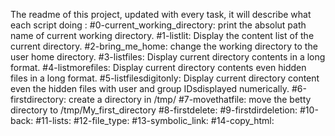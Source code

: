 The readme of this project, updated with every task, it will describe what each script doing :
#0-current_working_directory: print the absolut path name of current working directory.
#1-listlit: Display the content list of the current directory.
#2-bring_me_home: change the working directory to the user home directory.
#3-listfiles: Display current directory contents in a long format.
#4-listmorefiles: Display current directory contents even hidden files in a long format.
#5-listfilesdigitonly: Display current directory content even the hidden files with user and group IDsdisplayed numerically. 
#6-firstdirectory: create a directory in /tmp/ 
#7-movethatfile: move the betty directory to /tmp/My_first_directory
#8-firstdelete:
#9-firstdirdeletion:
#10-back:
#11-lists:
#12-file_type:
#13-symbolic_link:
#14-copy_html:

